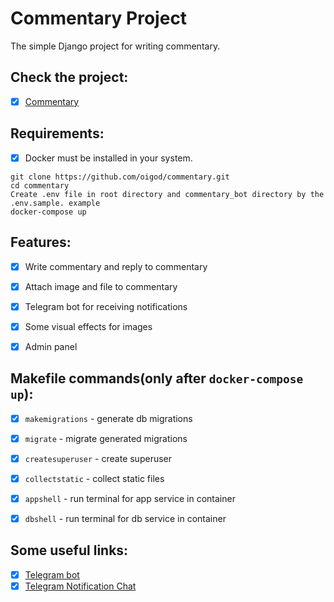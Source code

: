 # Commentary Project

The simple Django project for writing commentary.


## Check the project:

- [x] [Commentary](https://comentar.life/)


## Requirements:
- [x] Docker must be installed in your system.


```shell
git clone https://github.com/oigod/commentary.git
cd commentary
Create .env file in root directory and commentary_bot directory by the .env.sample. example
docker-compose up
```

## Features:
* [x] Write commentary and reply to commentary
* [x] Attach image and file to commentary
* [x] Telegram bot for receiving notifications
* [x] Some visual effects for images
* [x] Admin panel


## Makefile commands(only after `docker-compose up`):
* [x] `makemigrations` - generate db migrations
* [x] `migrate` - migrate generated migrations
* [x] `createsuperuser` - create superuser
* [x] `collectstatic` - collect static files
* [x] `appshell` - run terminal for app service in container
* [x] `dbshell` - run terminal for db service in container


## Some useful links:
* [x] [Telegram bot](https://t.me/CommentaryOIBot)
* [x] [Telegram Notification Chat](https://t.me/+JIeRgONZjpowNDMy)
